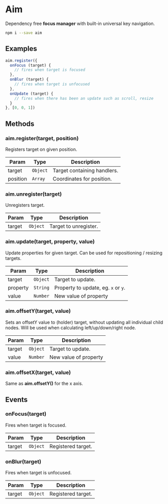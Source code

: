 # Aim
Dependency free **focus manager** with built-in universal key navigation.

```sh
npm i --save aim
```

## Examples
```js
aim.register({
  onFocus (target) {
    // fires when target is focused
  },
  onBlur (target) {
    // fires when target is unfocused 
  },
  onUpdate (target) {
    // fires when there has been an update such as scroll, resize 
  }
}, [0, 0, 1])
```

## Methods
### aim.register(target, position)
Registers target on given position.

| Param | Type | Description |
| --- | --- | --- |
| target | <code>Object</code> | Target containing handlers. |
| position | <code>Array</code> | Coordinates for position. |

### aim.unregister(target)
Unregisters target.

| Param | Type | Description |
| --- | --- | --- |
| target | <code>Object</code> | Target to unregister. |

### aim.update(target, property, value)
Update properties for given target. Can be used for repositioning / resizing targets.

| Param | Type | Description |
| --- | --- | --- |
| target | <code>Object</code> | Target to update. |
| property | <code>String</code> | Property to update, eg. <code>x</code> or <code>y</code>. |
| value | <code>Number</code> | New value of property |

### aim.offsetY(target, value)
Sets an offsetY value to (holder) target, without updating all individual child nodes. Will be used when calculating left/up/down/right node.

| Param | Type | Description |
| --- | --- | --- |
| target | <code>Object</code> | Target to update. |
| value | <code>Number</code> | New value of property |

### aim.offsetX(target, value)
Same as **aim.offsetY()** for the x axis.

## Events
### onFocus(target)
Fires when target is focused.

| Param | Type | Description |
| --- | --- | --- |
| target | <code>Object</code> | Registered target. |

### onBlur(target)
Fires when target is unfocused.

| Param | Type | Description |
| --- | --- | --- |
| target | <code>Object</code> | Registered target. |
